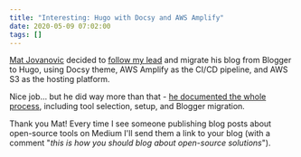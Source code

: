 ```yaml
---
title: "Interesting: Hugo with Docsy and AWS Amplify"
date: 2020-05-09 07:02:00
tags: []
---
```

[Mat Jovanovic](https://www.matscloud.com/about/) decided to [follow my lead](/2020/03/ipspace-blog-runs-on-hugo.html) and migrate his blog from Blogger to Hugo, using Docsy theme, AWS Amplify as the CI/CD pipeline, and AWS S3 as the hosting platform.

Nice job... but he did way more than that - [he documented the whole process](https://www.matscloud.com/blog/2020/04/24/hugo-with-docsy-and-aws-amplify/), including tool selection, setup, and Blogger migration.

Thank you Mat! Every time I see someone publishing blog posts about open-source tools on Medium I'll send them a link to your blog (with a comment "_this is how you should blog about open-source solutions_").